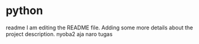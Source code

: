 # python
readme
I am editing the README file. Adding some more details about the project description.
nyoba2 aja naro tugas
